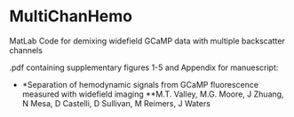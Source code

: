 # MultiChanHemo
MatLab Code for demixing widefield GCaMP data with multiple backscatter channels

.pdf containing supplementary figures 1-5 and Appendix for manuescript:

* *Separation of hemodynamic signals from GCaMP fluorescence measured with widefield imaging
**M.T. Valley, M.G. Moore, J Zhuang, N Mesa, D Castelli, D Sullivan, M Reimers, J Waters
